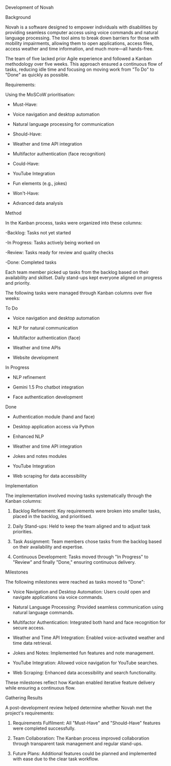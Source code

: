 Development of Novah

Background

Novah is a software designed to empower individuals with disabilities by providing seamless computer access using voice commands and natural language processing. The tool aims to break down barriers for those with mobility impairments, allowing them to open applications, access files, access weather and time information, and much more—all hands-free.

The team of five lacked prior Agile experience and followed a Kanban methodology over five weeks. This approach ensured a continuous flow of tasks, reducing idle time and focusing on moving work from "To Do" to "Done" as quickly as possible.

Requirements:

Using the MoSCoW prioritisation:

- Must-Have:

- Voice navigation and desktop automation

- Natural language processing for communication

- Should-Have:

- Weather and time API integration

- Multifactor authentication (face recognition)

- Could-Have:

- YouTube Integration

- Fun elements (e.g., jokes)

- Won't-Have:

- Advanced data analysis

Method

In the Kanban process, tasks were organized into these columns:

-Backlog: Tasks not yet started

-In Progress: Tasks actively being worked on

-Review: Tasks ready for review and quality checks

-Done: Completed tasks

Each team member picked up tasks from the backlog based on their availability and skillset. Daily stand-ups kept everyone aligned on progress and priority.

The following tasks were managed through Kanban columns over five weeks:

To Do

- Voice navigation and desktop automation

- NLP for natural communication

- Multifactor authentication (face)

- Weather and time APIs

- Website development

In Progress

- NLP refinement

- Gemini 1.5 Pro chatbot integration

- Face authentication development

Done

- Authentication module (hand and face)

- Desktop application access via Python

- Enhanced NLP

- Weather and time API integration

- Jokes and notes modules

- YouTube Integration

- Web scraping for data accessibility

Implementation

The implementation involved moving tasks systematically through the Kanban columns:

1. Backlog Refinement: Key requirements were broken into smaller tasks, placed in the backlog, and prioritised.

2. Daily Stand-ups: Held to keep the team aligned and to adjust task priorities.

3. Task Assignment: Team members chose tasks from the backlog based on their availability and expertise.

4. Continuous Development: Tasks moved through "In Progress" to "Review" and finally "Done," ensuring continuous delivery.

Milestones

The following milestones were reached as tasks moved to "Done":

- Voice Navigation and Desktop Automation: Users could open and navigate applications via voice commands.

- Natural Language Processing: Provided seamless communication using natural language commands.

- Multifactor Authentication: Integrated both hand and face recognition for secure access.

- Weather and Time API Integration: Enabled voice-activated weather and time data retrieval.

- Jokes and Notes: Implemented fun features and note management.

- YouTube Integration: Allowed voice navigation for YouTube searches.

- Web Scraping: Enhanced data accessibility and search functionality.

These milestones reflect how Kanban enabled iterative feature delivery while ensuring a continuous flow.

Gathering Results

A post-development review helped determine whether Novah met the project's requirements:

1. Requirements Fulfilment: All "Must-Have" and "Should-Have" features were completed successfully.

2. Team Collaboration: The Kanban process improved collaboration through transparent task management and regular stand-ups.

3. Future Plans: Additional features could be planned and implemented with ease due to the clear task workflow.
